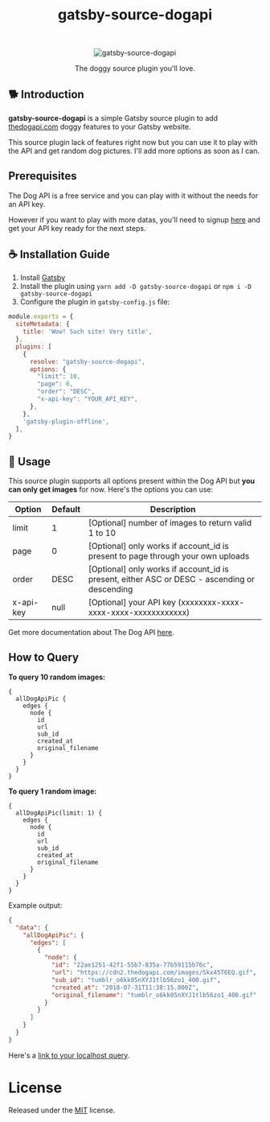 <h1 align="center"> gatsby-source-dogapi </h1> <br>
<p align="center">
  <img src="https://i.imgur.com/f6kudBC.png" alt="gatsby-source-dogapi" />
</p>

<p align="center">
  The doggy source plugin you'll love.
</p>

## 🐕 Introduction

**gatsby-source-dogapi** is a simple Gatsby source plugin to add [thedogapi.com](https://thedogapi.com) doggy features to your Gatsby website. 

This source plugin lack of features right now but you can use it to play with the API and get random dog pictures. I'll add more options as soon as I can.

## Prerequisites

The Dog API is a free service and you can play with it without the needs for an API key.

However if you want to play with more datas, you'll need to signup [here](https://thedogapi.com/signup) and get your API key ready for the next steps.

## ☕️ Installation Guide

1. Install [Gatsby](https://next.gatsbyjs.org/docs/)
2. Install the plugin using `yarn add -D gatsby-source-dogapi` or `npm i -D gatsby-source-dogapi`
3. Configure the plugin in `gatsby-config.js` file:

```javascript
module.exports = {
  siteMetadata: {
    title: 'Wow! Such site! Very title',
  },
  plugins: [
    {
      resolve: "gatsby-source-dogapi",
      options: {
        "limit": 10,
        "page": 0,
        "order": "DESC",
        "x-api-key": "YOUR_API_KEY",
      },
    },
    'gatsby-plugin-offline',
  ],
}
```

## 📖 Usage

This source plugin supports all options present within the Dog API but **you can only get images** for now. Here's the options you can use:

| **Option**        | **Default**       | **Description**                                                                                |
| ----------------- | ----------------- | ---------------------------------------------------------------------------------------------- |
| limit             | 1                 | [Optional] number of images to return valid 1 to 10                                            |
| page              | 0                 | [Optional] only works if account_id is present to page through your own uploads                |
| order             | DESC              | [Optional] only works if account_id is present, either ASC or DESC - ascending or descending   |
| x-api-key         | null              | [Optional] your API key (xxxxxxxx-xxxx-xxxx-xxxx-xxxxxxxxxxxx)                                 |

Get more documentation about The Dog API [here](https://documenter.getpostman.com/view/4016432/the-dog-api/RW81vZ4Z#intro).

## How to Query

**To query 10 random images:**

```
{
  allDogApiPic {
    edges {
      node {
        id
        url
        sub_id
        created_at
        original_filename
      }
    }
  }
}
```

**To query 1 random image:**
```
{
  allDogApiPic(limit: 1) {
    edges {
      node {
        id
        url
        sub_id
        created_at
        original_filename
      }
    }
  }
}
```

Example output:

```json
{
  "data": {
    "allDogApiPic": {
      "edges": [
        {
          "node": {
            "id": "22ae1251-42f1-55b7-835a-77b59115b76c",
            "url": "https://cdn2.thedogapi.com/images/Skx45T6EQ.gif",
            "sub_id": "tumblr_o6kk05nXYJ1tlb56zo1_400.gif",
            "created_at": "2018-07-31T11:38:15.000Z",
            "original_filename": "tumblr_o6kk05nXYJ1tlb56zo1_400.gif"
          }
        }
      ]
    }
  }
}
```

Here's a [link to your localhost query](http://localhost:8000/___graphql?query={%0A%20%20allDogApiPic%20{%0A%20%20%20%20edges%20{%0A%20%20%20%20%20%20node%20{%0A%20%20%20%20%20%20%20%20id%0A%20%20%20%20%20%20%20%20url%0A%20%20%20%20%20%20%20%20sub_id%0A%20%20%20%20%20%20%20%20created_at%0A%20%20%20%20%20%20%20%20original_filename%0A%20%20%20%20%20%20}%0A%20%20%20%20}%0A%20%20}%0A}%0A).

# License
Released under the [MIT](./LICENSE) license.
